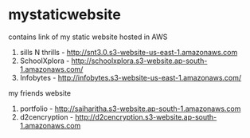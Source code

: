 # mystaticwebsite
contains link of my static website hosted in AWS


1. sills N thrills - http://snt3.0.s3-website-us-east-1.amazonaws.com
2. SchoolXplora - http://schoolxplora.s3-website.ap-south-1.amazonaws.com/
3. Infobytes - http://infobytes.s3-website-us-east-1.amazonaws.com/

my friends website
1. portfolio - http://saiharitha.s3-website.ap-south-1.amazonaws.com
2. d2cencryption - http://d2cencryption.s3-website.ap-south-1.amazonaws.com
